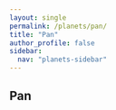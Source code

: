 ```yaml
---
layout: single
permalink: /planets/pan/
title: "Pan"
author_profile: false
sidebar:
  nav: "planets-sidebar"
---
```


## Pan